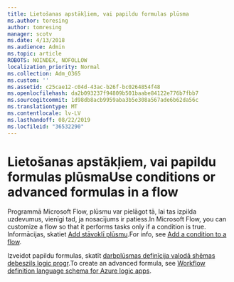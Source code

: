 ```yaml
---
title: Lietošanas apstākļiem, vai papildu formulas plūsma
ms.author: toresing
author: tomresing
manager: scotv
ms.date: 4/13/2018
ms.audience: Admin
ms.topic: article
ROBOTS: NOINDEX, NOFOLLOW
localization_priority: Normal
ms.collection: Adm_O365
ms.custom: ''
ms.assetid: c25cae12-c04d-43ac-b26f-bc0264854f48
ms.openlocfilehash: da2b093237f94809b501baabe84122e776b7fbb7
ms.sourcegitcommit: 1d98db8acb9959aba3b5e308a567ade6b62da56c
ms.translationtype: MT
ms.contentlocale: lv-LV
ms.lasthandoff: 08/22/2019
ms.locfileid: "36532290"
---
```

# <a name="use-conditions-or-advanced-formulas-in-a-flow"></a><span data-ttu-id="8d87f-102">Lietošanas apstākļiem, vai papildu formulas plūsma</span><span class="sxs-lookup"><span data-stu-id="8d87f-102">Use conditions or advanced formulas in a flow</span></span>

<span data-ttu-id="8d87f-103">Programmā Microsoft Flow, plūsmu var pielāgot tā, lai tas izpilda uzdevumus, vienīgi tad, ja nosacījums ir patiess.</span><span class="sxs-lookup"><span data-stu-id="8d87f-103">In Microsoft Flow, you can customize a flow so that it performs tasks only if a condition is true.</span></span> <span data-ttu-id="8d87f-104">Informācijas, skatiet [Add stāvoklī plūsmu](https://go.microsoft.com/fwlink/?linkid=872112).</span><span class="sxs-lookup"><span data-stu-id="8d87f-104">For info, see [Add a condition to a flow](https://go.microsoft.com/fwlink/?linkid=872112).</span></span>
  
<span data-ttu-id="8d87f-105">Izveidot papildu formulas, skatīt [darbplūsmas definīcija valodā shēmas debeszils logic progr](https://aka.ms/logicexpressions).</span><span class="sxs-lookup"><span data-stu-id="8d87f-105">To create an advanced formula, see [Workflow definition language schema for Azure logic apps](https://aka.ms/logicexpressions).</span></span>
  

